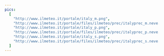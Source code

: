 ```yaml
---
pics:
  [
    "http://www.ilmeteo.it/portale/italy_m.png",
    "http://www.ilmeteo.it/portale/files/ilmeteo/prec/italyprec_m.neve.png",
    "http://www.ilmeteo.it/portale/italy_p.png",
    "http://www.ilmeteo.it/portale/files/ilmeteo/prec/italyprec_p.neve.png",
    "http://www.ilmeteo.it/portale/italy_s.png",
    "http://www.ilmeteo.it/portale/files/ilmeteo/prec/italyprec_s.neve.png",
  ]
---
```

